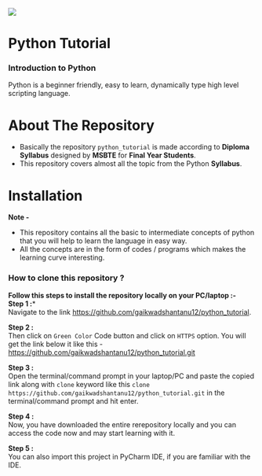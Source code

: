 ![](https://itsourcecode.com/wp-content/uploads/2022/06/Python-Tutorial-for-Beginners-Learn-Python-Programming-2022.png)

# Python Tutorial
### Introduction to Python
Python is a beginner friendly, easy to learn, dynamically type high level scripting language.

# About The Repository
- Basically the repository ``python_tutorial`` is made according to **Diploma Syllabus** designed by **MSBTE** for **Final Year Students**.
- This repository covers almost all the topic from the Python **Syllabus**.

# Installation
**Note -** 
- This repository contains all the basic to intermediate concepts of python that you will help to learn the language in easy way. 
- All the concepts are in the form of codes / programs which makes the learning curve interesting.

### How to clone this repository ?
**Follow this steps to install the repository locally on your PC/laptop :-**  
**Step 1 :***  
Navigate to the link https://github.com/gaikwadshantanu12/python_tutorial.

**Step 2 :**  
Then click on ``Green Color`` Code button and click on ``HTTPS`` option. You will get the link below it like this - https://github.com/gaikwadshantanu12/python_tutorial.git

**Step 3 :**   
Open the terminal/command prompt in your laptop/PC and paste the copied link along with ``clone`` keyword like this ``clone https://github.com/gaikwadshantanu12/python_tutorial.git`` in the terminal/command prompt and hit enter. 

**Step 4 :**  
Now, you have downloaded the entire rerepository locally and you can access the code now and may start learning with it.   

**Step 5 :**   
You can also import this project in PyCharm IDE, if you are familiar with the IDE.
